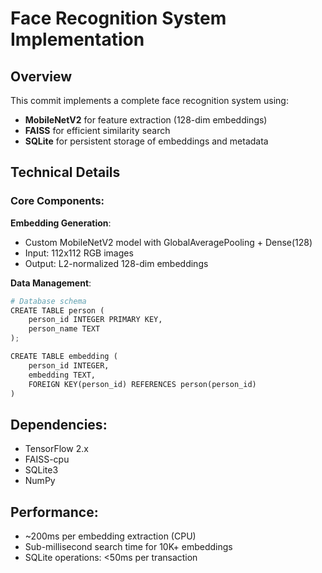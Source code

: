 # Face Recognition System Implementation

## Overview
This commit implements a complete face recognition system using:

- **MobileNetV2** for feature extraction (128-dim embeddings)
- **FAISS** for efficient similarity search
- **SQLite** for persistent storage of embeddings and metadata


## Technical Details

### Core Components:

**Embedding Generation**:
- Custom MobileNetV2 model with GlobalAveragePooling + Dense(128)
- Input: 112x112 RGB images
- Output: L2-normalized 128-dim embeddings

**Data Management**:
```python
# Database schema
CREATE TABLE person (
    person_id INTEGER PRIMARY KEY,
    person_name TEXT
);

CREATE TABLE embedding (
    person_id INTEGER,
    embedding TEXT,
    FOREIGN KEY(person_id) REFERENCES person(person_id)
)
```

## Dependencies:

- TensorFlow 2.x
- FAISS-cpu
- SQLite3
- NumPy

## Performance:

- ~200ms per embedding extraction (CPU)
- Sub-millisecond search time for 10K+ embeddings
- SQLite operations: <50ms per transaction

